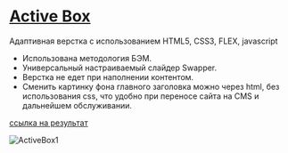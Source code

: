 # [Active Box](https://aleksryz.github.io/activeBox/)
Адаптивная верстка с использованием HTML5, CSS3, FLEX, javascript
- Использована методология БЭМ.
- Универсальный настраиваемый слайдер Swapper.
- Верстка не едет при наполнении контентом.
- Сменить картинку фона главного заголовка можно через html, без использования css, что удобно при переносе сайта на CMS и дальнейшем обслуживании.

[ссылка на результат](https://aleksryz.github.io/activeBox/)

![ActiveBox1](https://user-images.githubusercontent.com/89943908/196040974-e60e145d-d6c2-4488-a4fb-33aecc3b42d5.jpg)

